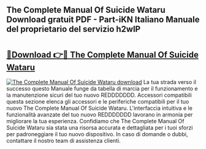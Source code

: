 ## The Complete Manual Of Suicide Wataru Download gratuit PDF - Part-iKN Italiano Manuale del proprietario del servizio h2wlP

# <h2><a href="http://dfejrb.blite.top/?on=The+Complete+Manual+Of+Suicide+Wataru">🔗Download 👉🔴 The Complete Manual Of Suicide Wataru</a></h2>

[![The Complete Manual Of Suicide Wataru download](https://i.imgur.com/lujVjoI.png)](http://dfejrb.blite.top/?on=The+Complete+Manual+Of+Suicide+Wataru)
La tua strada verso il successo questo Manuale funge da tabella di marcia per il funzionamento e la manutenzione sicuri del tuo nuovo REDDDDDDD. Accessori compatibili questa sezione elenca gli accessori e le periferiche compatibili per il tuo nuovo The Complete Manual Of Suicide Wataru. L'interfaccia intuitiva e le funzionalità avanzate del tuo nuovo REDDDDDDD lavorano in armonia per migliorare la tua esperienza. Confidiamo che The Complete Manual Of Suicide Wataru sia stata una risorsa accurata e dettagliata per i tuoi sforzi per padroneggiare il tuo nuovo dispositivo. In caso di domande o dubbi, contattare il nostro team di assistenza clienti.
